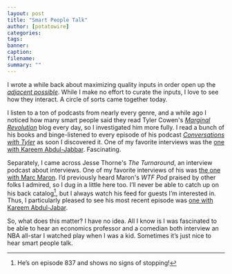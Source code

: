 ```yaml
---
layout: post
title: "Smart People Talk"
author: [potatowire]
categories: 
tags: 
banner: 
caption: 
filename: 
summary: ""
---
```


I wrote a while back about maximizing quality inputs in order open up the [*adjacent possible*][1]. While I make no effort to curate the inputs, I love to see how they interact. A circle of sorts came together today.

I listen to a ton of podcasts from nearly every genre, and a while ago I noticed how many smart people said they read Tyler Cowen's [*Marginal Revolution*][2] blog every day, so I investigated him more fully. I read a bunch of his books and binge-listened to every episode of his podcast [*Conversations with Tyler*][3] as soon I discovered it. One of my favorite interviews was the [one with Kareem Abdul-Jabbar][4]. Fascinating.

Separately, I came across Jesse Thorne's *The Turnaround*, an interview podcast about interviews. One of my favorite interviews of his was [the one with Marc Maron][5]. I’d previously heard Maron's *WTF Pod* praised by other folks I admired, so I dug in a little here too. I’ll never be able to catch up on his back catalog[^1], but I always watch his feed for guests I’m interested in. Thus, I particularly pleased to see his most recent episode was [one with Kareem Abdul-Jabar][6].

So, what does this matter? I have no idea.  All I know is I was fascinated to be able to hear an economics professor and a comedian both interview an NBA all-star I watched play when I was a kid. Sometimes it’s just nice to hear smart people talk.

[^1]:	He’s on episode 837 and shows no signs of stopping!

[1]:	https://with.thegra.in/adjacent-possible
[2]:	http://marginalrevolution.com
[3]:	https://medium.com/conversations-with-tyler
[4]:	https://medium.com/conversations-with-tyler/kareem-abdul-jabbar-conversations-with-tyler-13b6d4719883
[5]:	http://www.maximumfun.org/turnaround/marc-maron
[6]:	http://www.wtfpod.com/podcast/episode-837-kareem-abdul-jabbar-phil-stutz